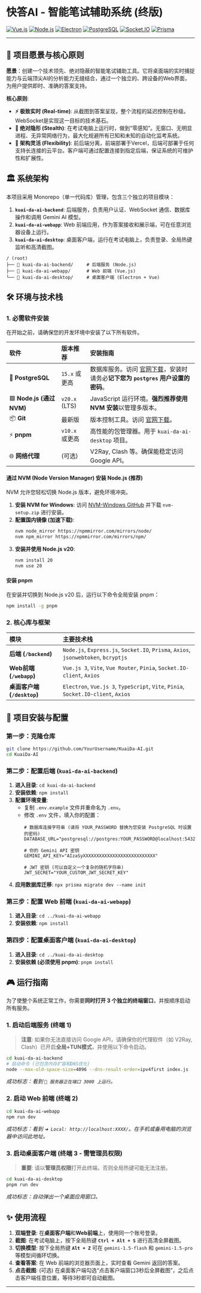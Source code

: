 # 快答AI - 智能笔试辅助系统 (终版)

[![Vue.js](https://img.shields.io/badge/Vue.js-3.x-4FC08D?style=for-the-badge&logo=vue.js)](https://vuejs.org/)
[![Node.js](https://img.shields.io/badge/Node.js-20.x-339933?style=for-the-badge&logo=node.js)](https://nodejs.org/)
[![Electron](https://img.shields.io/badge/Electron-37.x-47848F?style=for-the-badge&logo=electron)](https://www.electronjs.org/)
[![PostgreSQL](https://img.shields.io/badge/PostgreSQL-15.x-336791?style=for-the-badge&logo=postgresql)](https://www.postgresql.org/)
[![Socket.IO](https://img.shields.io/badge/Socket.IO-4.x-010101?style=for-the-badge&logo=socket.io)](https://socket.io/)
[![Prisma](https://img.shields.io/badge/Prisma-6.x-2D3748?style=for-the-badge&logo=prisma)](https://www.prisma.io/)

---

## 📖 项目愿景与核心原则

**愿景**：创建一个技术领先、绝对隐蔽的智能笔试辅助工具。它将桌面端的实时捕捉能力与云端顶尖AI的分析能力无缝结合，通过一个独立的、跨设备的Web界面，为用户提供即时、准确的答案支持。

**核心原则**:

*   **⚡ 极致实时 (Real-time)**: 从截图到答案呈现，整个流程的延迟控制在秒级。WebSocket是实现这一目标的技术基石。
*   **👻 绝对隐形 (Stealth)**: 在考试电脑上运行时，做到“零感知”。无窗口、无明显进程、无异常网络行为，最大化规避所有已知和未知的自动化监考系统。
*   **🧩 架构灵活 (Flexibility)**: 前后端分离，前端部署于Vercel，后端可部署于任何支持长连接的云平台。客户端可通过配置连接到指定后端，保证系统的可维护性和扩展性。

## 🏛️ 系统架构

本项目采用 Monorepo（单一代码库）管理，包含三个独立的项目模块：

1.  **`kuai-da-ai-backend`**: 后端服务，负责用户认证、WebSocket 通信、数据库操作和调用 Gemini AI 模型。
2.  **`kuai-da-ai-webapp`**: Web 前端应用，作为答案接收和展示端，可在任意浏览器设备上运行。
3.  **`kuai-da-ai-desktop`**: 桌面客户端，运行在考试电脑上，负责登录、全局热键监听和高清截图。

```
/ (root)
├── 📂 kuai-da-ai-backend/     # 后端服务 (Node.js)
├── 📂 kuai-da-ai-webapp/      # Web 前端 (Vue.js)
└── 📂 kuai-da-ai-desktop/     # 桌面客户端 (Electron + Vue)
```

## 🛠️ 环境与技术栈

### 1. 必需软件安装

在开始之前，请确保您的开发环境中安装了以下所有软件。

| 软件 | 版本推荐 | 安装指南 |
| :--- | :--- | :--- |
| 🐘 **PostgreSQL** | `15.x` 或更高 | 数据库服务。访问 [官网下载](https://www.postgresql.org/download/)，安装时请务必**记下您为 `postgres` 用户设置的密码**。 |
| 🟩 **Node.js (通过 NVM)** | `v20.x` (LTS) | JavaScript 运行环境。**强烈推荐使用 NVM 安装**以管理多版本。 |
| 📦 **Git** | 最新版 | 版本控制工具。访问 [官网下载](https://git-scm.com/downloads)。 |
| ⚡ **pnpm** | `v10.x` 或更高 | 高性能的包管理器。用于 `kuai-da-ai-desktop` 项目。 |
| 🌐 **网络代理** | (可选) | V2Ray, Clash 等。确保能稳定访问 Google API。 |

#### **通过 NVM (Node Version Manager) 安装 Node.js (推荐)**

NVM 允许您轻松切换 Node.js 版本，避免环境冲突。

1.  **安装 NVM for Windows**: 访问 [NVM-Windows GitHub](https://github.com/coreybutler/nvm-windows/releases) 并下载 `nvm-setup.zip` 进行安装。
2.  **配置国内镜像 (加速下载)**:
    ```bash
    nvm node_mirror https://npmmirror.com/mirrors/node/
    nvm npm_mirror https://npmmirror.com/mirrors/npm/
    ```
3.  **安装并使用 Node.js v20**:
    ```bash
    nvm install 20
    nvm use 20
    ```

#### **安装 pnpm**

在安装并切换到 Node.js v20 后，运行以下命令全局安装 pnpm：
```bash
npm install -g pnpm
```

### 2. 核心库与框架

| 模块 | 主要技术栈 |
| :--- | :--- |
| **后端 (`/backend`)** | `Node.js`, `Express.js`, `Socket.IO`, `Prisma`, `Axios`, `jsonwebtoken`, `bcryptjs` |
| **Web前端 (`/webapp`)** | `Vue.js 3`, `Vite`, `Vue Router`, `Pinia`, `Socket.IO-client`, `Axios` |
| **桌面客户端 (`/desktop`)** | `Electron`, `Vue.js 3`, `TypeScript`, `Vite`, `Pinia`, `Socket.IO-client`, `Axios` |

## 🚀 项目安装与配置

### 第一步：克隆仓库

```bash
git clone https://github.com/YourUsername/KuaiDa-AI.git
cd KuaiDa-AI
```

### 第二步：配置后端 (`kuai-da-ai-backend`)

1.  **进入目录**: `cd kuai-da-ai-backend`
2.  **安装依赖**: `npm install`
3.  **配置环境变量**:
    *   复制 `.env.example` 文件并重命名为 `.env`。
    *   修改 `.env` 文件，填入你的配置：
        ```env
        # 数据库连接字符串 (请将 YOUR_PASSWORD 替换为您安装 PostgreSQL 时设置的密码)
        DATABASE_URL="postgresql://postgres:YOUR_PASSWORD@localhost:5432/postgres"

        # 你的 Gemini API 密钥
        GEMINI_API_KEY="AIzaSyXXXXXXXXXXXXXXXXXXXXXXXXXXX"

        # JWT 密钥 (可以自定义一个复杂的随机字符串)
        JWT_SECRET="YOUR_CUSTOM_JWT_SECRET_KEY"
        ```
4.  **应用数据库迁移**: `npx prisma migrate dev --name init`

### 第三步：配置 Web 前端 (`kuai-da-ai-webapp`)

1.  **进入目录**: `cd ../kuai-da-ai-webapp`
2.  **安装依赖**: `npm install`

### 第四步：配置桌面客户端 (`kuai-da-ai-desktop`)

1.  **进入目录**: `cd ../kuai-da-ai-desktop`
2.  **安装依赖 (必须使用 pnpm)**: `pnpm install`

## 🎮 运行指南

为了使整个系统正常工作，你需要**同时打开 3 个独立的终端窗口**，并按顺序启动所有服务。

### 1. 启动后端服务 (终端 1)

> **注意**: 如果你无法直接访问 Google API，请确保你的代理软件（如 V2Ray, Clash）已开启**全局+TUN模式**，并使用以下命令启动。

```bash
cd kuai-da-ai-backend
# 启动命令 (已包含内存扩容和DNS优化)
node --max-old-space-size=4096 --dns-result-order=ipv4first index.js
```
*成功标志：看到 `🚀 服务器正在端口 3000 上运行`。*

### 2. 启动 Web 前端 (终端 2)

```bash
cd kuai-da-ai-webapp
npm run dev
```
*成功标志：看到 `➜ Local: http://localhost:XXXX/`。在手机或备用电脑的浏览器中访问此地址。*

### 3. 启动桌面客户端 (终端 3 - 需管理员权限)

> **重要**: 请以**管理员权限**打开此终端，否则全局热键可能无法注册。

```bash
cd kuai-da-ai-desktop
pnpm run dev
```
*成功标志：自动弹出一个桌面应用窗口。*

## ✨ 使用流程

1.  **双端登录**: 在**桌面客户端**和**Web前端**上，使用同一个账号登录。
2.  **截图**: 在考试电脑上，按下全局热键 **`Ctrl + Alt + S`** 进行高清全屏截图。
3.  **切换模型**: 按下全局热键 **`Alt + Z`** 可在 `gemini-1.5-flash` 和 `gemini-1.5-pro` 等模型间循环切换。
4.  **查看答案**: 在 Web 前端的浏览器页面上，实时查看 Gemini 返回的答案。
5.  **点击截图**: (可选) 在桌面客户端勾选“点击客户端窗口3秒后全屏截图”，之后点击客户端任意位置，等待3秒即可自动截图。

---
